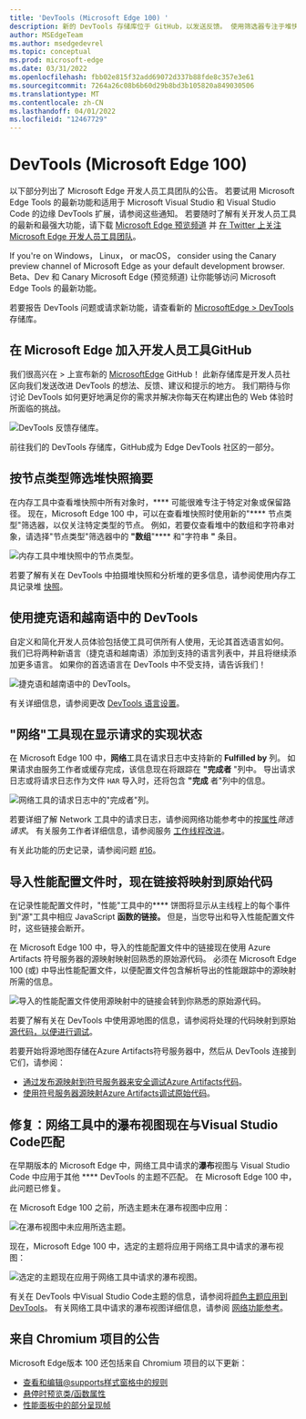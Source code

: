 ```yaml
---
title: 'DevTools (Microsoft Edge 100) '
description: 新的 DevTools 存储库位于 GitHub，以发送反馈。 使用筛选器专注于堆快照的各个部分。 捷克语和越南语 UI。 网络工具显示如何满足请求。 性能配置文件中的链接将映射到原始代码。 网络工具的瀑布视图与Visual Studio Code匹配。
author: MSEdgeTeam
ms.author: msedgedevrel
ms.topic: conceptual
ms.prod: microsoft-edge
ms.date: 03/31/2022
ms.openlocfilehash: fbb02e815f32add69072d337b88fde8c357e3e61
ms.sourcegitcommit: 7264a26c08b6b60d29b8bd3b105820a849030506
ms.translationtype: MT
ms.contentlocale: zh-CN
ms.lasthandoff: 04/01/2022
ms.locfileid: "12467729"
---
```

# <a name="whats-new-in-devtools-microsoft-edge-100"></a>DevTools (Microsoft Edge 100) 

以下部分列出了 Microsoft Edge 开发人员工具团队的公告。  若要试用 Microsoft Edge Tools 的最新功能和适用于 Microsoft Visual Studio 和 Visual Studio Code 的边缘 DevTools 扩展，请参阅这些通知。  若要随时了解有关开发人员工具的最新和最强大功能，请下载 [Microsoft Edge 预览频道](https://www.microsoftedgeinsider.com/download) 并 [在 Twitter 上关注 Microsoft Edge 开发人员工具团队](https://twitter.com/EdgeDevTools)。

If you're on Windows， Linux， or macOS， consider using the Canary preview channel of Microsoft Edge as your default development browser.  Beta、Dev 和 Canary Microsoft Edge (预览频道) 让你能够访问 Microsoft Edge Tools 的最新功能。

若要报告 DevTools 问题或请求新功能，请查看新的 [MicrosoftEdge > DevTools](https://github.com/MicrosoftEdge/DevTools) 存储库。


<!-- ====================================================================== -->
## <a name="join-the-microsoft-edge-devtools-community-at-github"></a>在 Microsoft Edge 加入开发人员工具GitHub

<!-- Title: Head to the new DevTools repo at GitHub to send ideas, feedback, suggestions, and bugs -->
<!-- Subtitle: You can file feedback, ask questions, and have discussions about DevTools at our GitHub repo. -->

我们很高兴在 > 上宣布新的 [MicrosoftEdge](https://github.com/MicrosoftEdge/DevTools) GitHub！  此新存储库是开发人员社区向我们发送改进 DevTools 的想法、反馈、建议和提示的地方。  我们期待与你讨论 DevTools 如何更好地满足你的需求并解决你每天在构建出色的 Web 体验时所面临的挑战。

![DevTools 反馈存储库。](devtools-100-images/devtools-feedback-repo.png)

前往我们的 DevTools 存储库，GitHub成为 Edge DevTools 社区的一部分。


<!-- ====================================================================== -->
## <a name="filter-heap-snapshots-summary-by-node-type"></a>按节点类型筛选堆快照摘要

<!-- Title: Use new filters to focus on specific parts of a heap snapshot -->
<!-- Subtitle: You can now filter by node type if, for example, you're only interested in the arrays or strings from the heap. -->

在内存工具中查看堆快照中所有对象时，**** 可能很难专注于特定对象或保留路径。  现在，Microsoft Edge 100 中，可以在查看堆快照时使用新的"**** 节点类型"筛选器，以仅关注特定类型的节点。  例如，若要仅查看堆中的数组和字符串对象，请选择"节点类型"筛选器中的 **"数组**"**** 和"字符串 **"** 条目。

![内存工具中堆快照中的节点类型。](devtools-100-images/node-types-heap-snapshot.png)

若要了解有关在 DevTools 中拍摄堆快照和分析堆的更多信息，请参阅使用内存工具记录堆 [快照](../../../memory-problems/heap-snapshots.md)。


<!-- ====================================================================== -->
## <a name="use-devtools-in-czech-and-vietnamese"></a>使用捷克语和越南语中的 DevTools

<!-- Title: DevTools: Now available in Czech and Vietnamese -->
<!-- Subtitle: Try out DevTools in your preferred language!  If we haven't supported it, yet, let us know. -->

自定义和简化开发人员体验包括使工具可供所有人使用，无论其首选语言如何。  我们已将两种新语言（捷克语和越南语）添加到支持的语言列表中，并且将继续添加更多语言。  如果你的首选语言在 DevTools 中不受支持，请告诉我们！

![捷克语和越南语中的 DevTools。](devtools-100-images/czech-vietnamese.png)

有关详细信息，请参阅更改 [DevTools 语言设置](../../../customize/localization.md)。


<!-- ====================================================================== -->
## <a name="the-network-tool-now-displays-how-a-request-was-fulfilled"></a>"网络"工具现在显示请求的实现状态

<!-- Title: You no longer have to wonder if a request was fulfilled by your service worker or cache -->
<!-- Subtitle: The "Fulfilled by" column in the Network tool tells you how a request was fulfilled. -->

在 Microsoft Edge 100 中，**网络**工具在请求日志中支持新的 **Fulfilled by** 列。  如果请求由服务工作者或缓存完成，该信息现在将跟踪在 **"完成者** "列中。  导出请求日志或将请求日志作为文件 `HAR` 导入时，还将包含 **"完成** 者"列中的信息。

![网络工具的请求日志中的"完成者"列。](devtools-100-images/fulfilled-by-request-log.png)
<!--
If you don't have the **Fulfilled by** column, right-click the table headers in the request log and make sure **Fulfilled by** is checked.
-->

若要详细了解 Network 工具中的请求日志，请参阅网络功能参考中的按[属性](../../../network/reference.md#display-a-log-of-requests)_筛选请求_。  有关服务工作者详细信息，请参阅服务 [工作线程改进](../../../service-workers/index.md)。

有关此功能的历史记录，请参阅问题 [#16](https://github.com/MicrosoftEdge/DevTools/issues/16)。


<!-- ====================================================================== -->
## <a name="when-importing-a-performance-profile-links-now-map-to-your-original-code"></a>导入性能配置文件时，现在链接将映射到原始代码

<!-- Title: Use sourcemaps from Azure Artifacts symbol server to better debug performance issues -->
<!-- Subtitle: Links from an imported performance profile now map to your original code because of source maps. -->

在记录性能配置文件时，"性能"工具中的**** 饼图将显示从主线程上的每个事件到"源"工具中相应 JavaScript **函数的链接。**  但是，当您导出和导入性能配置文件时，这些链接会断开。

在 Microsoft Edge 100 中，导入的性能配置文件中的链接现在使用 Azure Artifacts 符号服务器的源映射映射回熟悉的原始源代码。  必须在 Microsoft Edge 100 (或) 中导出性能配置文件，以便配置文件包含解析导出的性能跟踪中的源映射所需的信息。

![导入的性能配置文件使用源映射中的链接会转到你熟悉的原始源代码。](devtools-100-images/links-perf-profile-orig-source-code.png)

若要了解有关在 DevTools 中使用源地图的信息，请参阅将处理的代码映射到原始 [源代码，以便进行调试](../../../javascript/source-maps.md)。

若要开始将源地图存储在Azure Artifacts符号服务器中，然后从 DevTools 连接到它们，请参阅：
*  [通过发布源映射到符号服务器来安全调试Azure Artifacts代码](../../../javascript/publish-source-maps-to-azure.md)。
*  [使用符号服务器源映射Azure Artifacts调试原始代码](../../../javascript/consume-source-maps-from-azure.md)。


<!-- ====================================================================== -->
## <a name="fix-the-waterfall-view-in-the-network-tool-now-matches-visual-studio-code-themes"></a>修复：网络工具中的瀑布视图现在与Visual Studio Code匹配

<!-- Title: Themes from Visual Studio Code now apply to the Waterfall view -->
<!-- Subtitle: The Waterfall view of requests in the Network tool now match the VS Code themes. -->

在早期版本的 Microsoft Edge 中，网络工具中请求的**瀑布**视图与 Visual Studio Code 中应用于其他 **** DevTools 的主题不匹配。  在 Microsoft Edge 100 中，此问题已修复。

在 Microsoft Edge 100 之前，所选主题未在瀑布视图中应用：

![在瀑布视图中未应用所选主题。](devtools-100-images/waterfall-view-requests-network-no-theme.png)

现在，Microsoft Edge 100 中，选定的主题将应用于网络工具中请求的瀑布视图：

![选定的主题现在应用于网络工具中请求的瀑布视图。](devtools-100-images/waterfall-view-requests-network.png)

有关在 DevTools 中Visual Studio Code主题的信息，请参阅将[颜色主题应用到 DevTools](../../../customize/theme.md)。  有关网络工具中请求的瀑布视图详细信息，请参阅 [网络功能参考](../../../network/reference.md#display-the-timing-relationship-of-requests)。


<!-- ====================================================================== -->
## <a name="announcements-from-the-chromium-project"></a>来自 Chromium 项目的公告

Microsoft Edge版本 100 还包括来自 Chromium 项目的以下更新：

* [查看和编辑@supports样式窗格中的规则](https://developer.chrome.com/blog/new-in-devtools-100/#supports)
* [悬停时预览类/函数属性](https://developer.chrome.com/blog/new-in-devtools-100/#properties)
* [性能面板中的部分呈现帧](https://developer.chrome.com/blog/new-in-devtools-100/#perf)


<!-- ====================================================================== -->
<!-- uncomment if content is copied from developer.chrome.com to this page -->

<!-- > [!NOTE]
> Portions of this page are modifications based on work created and [shared by Google](https://developers.google.com/terms/site-policies) and used according to terms described in the [Creative Commons Attribution 4.0 International License](https://creativecommons.org/licenses/by/4.0).
> The original page for announcements from the Chromium project is [What's New in DevTools (Chrome 100)](https://developer.chrome.com/blog/new-in-devtools-100) and is authored by [Jecelyn Yeen](https://developers.google.com/web/resources/contributors#jecelynyeen) (Developer advocate working on Chrome DevTools at Google). -->


<!-- ====================================================================== -->
<!-- uncomment if content is copied from developer.chrome.com to this page -->

<!-- [![Creative Commons License.](https://i.creativecommons.org/l/by/4.0/88x31.png)](https://creativecommons.org/licenses/by/4.0)
This work is licensed under a [Creative Commons Attribution 4.0 International License](https://creativecommons.org/licenses/by/4.0). -->
